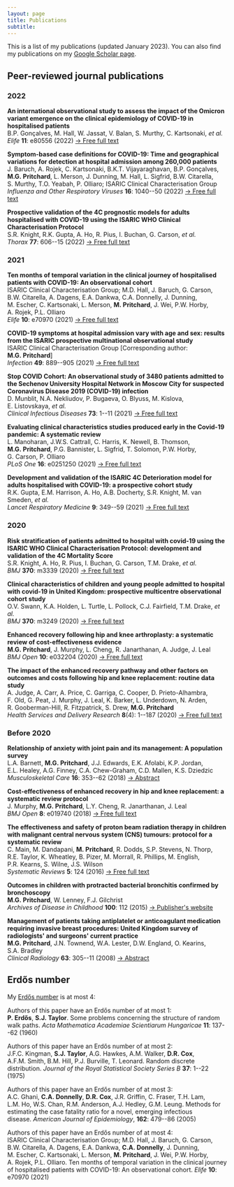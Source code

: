 ```yaml
---
layout: page
title: Publications
subtitle: 
---
```


This is a list of my publications (updated January 2023). You can also find my publications on my [Google Scholar page](https://scholar.google.co.uk/citations?user=mQRgzdIAAAAJ&hl=en).

## Peer-reviewed journal publications

### 2022

**An international observational study to assess the impact of the Omicron variant emergence on the clinical epidemiology of COVID-19 in hospitalised patients**  
B.P.&nbsp;Gonçalves, M.&nbsp;Hall, W.&nbsp;Jassat, V.&nbsp;Balan, S.&nbsp;Murthy, C.&nbsp;Kartsonaki, _et al._  
_Elife_ **11**: e80556 (2022) [&rarr; Free full text](https://doi.org/10.7554/eLife.80556)

**Symptom-based case definitions for COVID-19: Time and geographical variations for detection at hospital admission among 260,000 patients**  
J.&nbsp;Baruch, A.&nbsp;Rojek, C.&nbsp;Kartsonaki, B.K.T.&nbsp;Vijayaraghavan, B.P.&nbsp;Gonçalves, **M.G.&nbsp;Pritchard**, L.&nbsp;Merson, J.&nbsp;Dunning, M.&nbsp;Hall, L.&nbsp;Sigfrid, B.W.&nbsp;Citarella, S.&nbsp;Murthy, T.O.&nbsp;Yeabah, P.&nbsp;Olliaro; ISARIC Clinical Characterisation Group  
_Influenza and Other Respiratory Viruses_ **16**: 1040--50 (2022) [&rarr; Free full text](https://doi.org/10.1111/irv.13039)

**Prospective validation of the 4C prognostic models for adults hospitalised with COVID-19 using the ISARIC WHO Clinical Characterisation Protocol**  
S.R.&nbsp;Knight, R.K.&nbsp;Gupta, A.&nbsp;Ho, R.&nbsp;Pius, I.&nbsp;Buchan, G.&nbsp;Carson, _et al._  
_Thorax_ **77**: 606--15 (2022) [&rarr; Free full text](http://doi.org/10.1136/thoraxjnl-2021-217629)

### 2021

**Ten months of temporal variation in the clinical journey of hospitalised patients with COVID-19: An observational cohort**  
ISARIC Clinical Characterisation Group; M.D.&nbsp;Hall, J.&nbsp;Baruch, G.&nbsp;Carson, B.W.&nbsp;Citarella, A.&nbsp;Dagens, E.A.&nbsp;Dankwa, C.A.&nbsp;Donnelly, J.&nbsp;Dunning, M.&nbsp;Escher, C.&nbsp;Kartsonaki, L.&nbsp;Merson, **M.&nbsp;Pritchard**, J.&nbsp;Wei, P.W.&nbsp;Horby, A.&nbsp;Rojek, P.L.&nbsp;Olliaro  
_Elife_ **10**: e70970 (2021) [&rarr; Free full text](https://doi.org/10.7554/elife.70970)

**COVID-19 symptoms at hospital admission vary with age and sex: results from the ISARIC prospective multinational observational study**  
ISARIC Clinical Characterisation Group [Corresponding author: **M.G.&nbsp;Pritchard**]  
_Infection_ **49**: 889--905 (2021) [&rarr; Free full text](https://doi.org/10.1007/s15010-021-01599-5)

**Stop COVID Cohort: An observational study of 3480 patients admitted to the Sechenov University Hospital Network in Moscow City for suspected Coronavirus Disease 2019 (COVID-19) infection**  
D.&nbsp;Munblit, N.A.&nbsp;Nekliudov, P.&nbsp;Bugaeva, O.&nbsp;Blyuss, M.&nbsp;Kislova, E.&nbsp;Listovskaya, _et al._  
_Clinical Infectious Diseases_ **73**: 1--11 (2021) [&rarr; Free full text](https://doi.org/10.1093/cid/ciaa1535)

**Evaluating clinical characteristics studies produced early in the Covid-19 pandemic: A systematic review**  
L.&nbsp;Manoharan, J.W.S.&nbsp;Cattrall, C.&nbsp;Harris, K.&nbsp;Newell, B.&nbsp;Thomson, **M.G.&nbsp;Pritchard**, P.G.&nbsp;Bannister, L.&nbsp;Sigfrid, T.&nbsp;Solomon, P.W.&nbsp;Horby, G.&nbsp;Carson, P.&nbsp;Olliaro  
_PLoS One_ **16**: e0251250 (2021) [&rarr; Free full text](https://doi.org/10.1371/journal.pone.0251250)

**Development and validation of the ISARIC 4C Deterioration model for adults hospitalised with COVID-19: a prospective cohort study**  
R.K.&nbsp;Gupta, E.M.&nbsp;Harrison, A.&nbsp;Ho, A.B.&nbsp;Docherty, S.R.&nbsp;Knight, M.&nbsp;van Smeden, _et al._  
_Lancet Respiratory Medicine_ **9**: 349--59 (2021) [&rarr; Free full text](https://doi.org/10.1016/S2213-2600(20)30559-2)

### 2020

**Risk stratification of patients admitted to hospital with covid-19 using the ISARIC WHO Clinical Characterisation Protocol: development and validation of the 4C Mortality Score**  
S.R.&nbsp;Knight, A.&nbsp;Ho, R.&nbsp;Pius, I.&nbsp;Buchan, G.&nbsp;Carson, T.M.&nbsp;Drake, _et al._  
_BMJ_ **370**: m3339 (2020) [&rarr; Free full text](https://doi.org/10.1136/bmj.m3339)

**Clinical characteristics of children and young people admitted to hospital with covid-19 in United Kingdom: prospective multicentre observational cohort study**  
O.V.&nbsp;Swann, K.A.&nbsp;Holden, L.&nbsp;Turtle, L.&nbsp;Pollock, C.J.&nbsp;Fairfield, T.M.&nbsp;Drake, _et al._  
_BMJ_ **370**: m3249 (2020) [&rarr; Free full text](https://doi.org/10.1136/bmj.m3249)

**Enhanced recovery following hip and knee arthroplasty: a systematic review of cost-effectiveness evidence**  
**M.G.&nbsp;Pritchard**, J.&nbsp;Murphy, L.&nbsp;Cheng, R.&nbsp;Janarthanan, A.&nbsp;Judge, J.&nbsp;Leal  
_BMJ Open_ **10**: e032204 (2020) [&rarr; Free full text](https://doi.org/10.1136/bmjopen-2019-032204)

**The impact of the enhanced recovery pathway and other factors on outcomes and costs following hip and knee replacement: routine data study**  
A.&nbsp;Judge, A.&nbsp;Carr, A.&nbsp;Price, C.&nbsp;Garriga, C.&nbsp;Cooper, D.&nbsp;Prieto-Alhambra, F.&nbsp;Old, G.&nbsp;Peat, J.&nbsp;Murphy, J.&nbsp;Leal, K.&nbsp;Barker, L.&nbsp;Underdown, N.&nbsp;Arden, R.&nbsp;Gooberman-Hill, R.&nbsp;Fitzpatrick, S.&nbsp;Drew, **M.G.&nbsp;Pritchard**  
_Health Services and Delivery Research_ **8**(4): 1--187 (2020) [&rarr; Free full text](https://doi.org/10.3310/hsdr08040)

### Before 2020

**Relationship of anxiety with joint pain and its management: A population survey**  
L.A.&nbsp;Barnett, **M.G.&nbsp;Pritchard**, J.J.&nbsp;Edwards, E.K.&nbsp;Afolabi, K.P.&nbsp;Jordan, E.L.&nbsp;Healey, A.G.&nbsp;Finney, C.A.&nbsp;Chew-Graham, C.D.&nbsp;Mallen, K.S.&nbsp;Dziedzic  
_Musculoskeletal Care_ **16**: 353--62 (2018) [&rarr; Abstract](https://doi.org/10.1002/msc.1243)

**Cost-effectiveness of enhanced recovery in hip and knee replacement: a systematic review protocol**  
J.&nbsp;Murphy, **M.G.&nbsp;Pritchard**, L.Y.&nbsp;Cheng, R.&nbsp;Janarthanan, J.&nbsp;Leal  
_BMJ Open_ **8**: e019740 (2018) [&rarr; Free full text](https://doi.org/10.1136/bmjopen-2017-019740)

**The effectiveness and safety of proton beam radiation therapy in children with malignant central nervous system (CNS) tumours: protocol for a systematic review**  
C.&nbsp;Main, M.&nbsp;Dandapani, **M.&nbsp;Pritchard**, R.&nbsp;Dodds, S.P.&nbsp;Stevens, N.&nbsp;Thorp, R.E.&nbsp;Taylor, K.&nbsp;Wheatley, B.&nbsp;Pizer, M.&nbsp;Morrall, R.&nbsp;Phillips, M.&nbsp;English, P.R.&nbsp;Kearns, S.&nbsp;Wilne, J.S.&nbsp;Wilson  
_Systematic Reviews_ **5**: 124 (2016) [&rarr; Free full text](https://doi.org/10.1186/s13643-016-0285-6)

**Outcomes in children with protracted bacterial bronchitis confirmed by bronchoscopy**  
**M.G.&nbsp;Pritchard**, W.&nbsp;Lenney, F.J.&nbsp;Gilchrist  
_Archives of Disease in Childhood_ **100**: 112 (2015) [&rarr; Publisher's website](https://doi.org/10.1136/archdischild-2014-307284) 

**Management of patients taking antiplatelet or anticoagulant medication requiring invasive breast procedures: United Kingdom survey of radiologists' and surgeons' current practice**  
**M.G.&nbsp;Pritchard**, J.N.&nbsp;Townend, W.A.&nbsp;Lester, D.W.&nbsp;England, O.&nbsp;Kearins, S.A.&nbsp;Bradley  
_Clinical Radiology_ **63**: 305--11 (2008) [&rarr; Abstract](https://doi.org/10.1016/j.crad.2007.09.006)

## Erdős number

My [Erdős number](https://en.wikipedia.org/wiki/Erd%C5%91s_number) is at most 4:

Authors of this paper have an Erdős number of at most 1:  
	**P.&nbsp;Erdős**, **S.J.&nbsp;Taylor**.&nbsp;Some problems concerning the structure of random walk paths.&nbsp;_Acta Mathematica Academiae Scientiarum Hungaricae_ **11**: 137--62 (1960)

Authors of this paper have an Erdős number of at most 2:  
	J.F.C.&nbsp;Kingman, **S.J.&nbsp;Taylor**, A.G.&nbsp;Hawkes, A.M.&nbsp;Walker, **D.R.&nbsp;Cox**, A.F.M.&nbsp;Smith, B.M.&nbsp;Hill, P.J.&nbsp;Burville, T.&nbsp;Leonard.&nbsp;Random discrete distribution.&nbsp;_Journal of the Royal Statistical Society Series B_ **37**: 1--22 (1975)

Authors of this paper have an Erdős number of at most 3:  
	A.C.&nbsp;Ghani, **C.A.&nbsp;Donnelly**, **D.R.&nbsp;Cox**, J.R.&nbsp;Griffin, C.&nbsp;Fraser, T.H.&nbsp;Lam, L.M.&nbsp;Ho, W.S.&nbsp;Chan, R.M.&nbsp;Anderson, A.J.&nbsp;Hedley, G.M.&nbsp;Leung.&nbsp;Methods for estimating the case fatality ratio for a novel, emerging infectious disease.&nbsp;_American Journal of Epidemiology_, **162**: 479--86 (2005)

Authors of this paper have an Erdős number of at most 4:  
	ISARIC Clinical Characterisation Group; M.D.&nbsp;Hall, J.&nbsp;Baruch, G.&nbsp;Carson, B.W.&nbsp;Citarella, A.&nbsp;Dagens, E.A.&nbsp;Dankwa, **C.A.&nbsp;Donnelly**, J.&nbsp;Dunning, M.&nbsp;Escher, C.&nbsp;Kartsonaki, L.&nbsp;Merson, **M.&nbsp;Pritchard**, J.&nbsp;Wei, P.W.&nbsp;Horby, A.&nbsp;Rojek, P.L.&nbsp;Olliaro.&nbsp;Ten months of temporal variation in the clinical journey of hospitalised patients with COVID-19: An observational cohort.&nbsp;_Elife_ **10**: e70970 (2021) 
